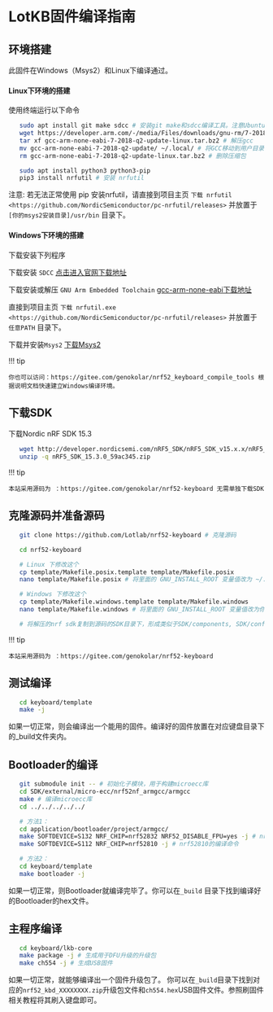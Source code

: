 LotKB固件编译指南
====================
环境搭建
------------

此固件在Windows（Msys2）和Linux下编译通过。

#### Linux下环境的搭建

使用终端运行以下命令

```bash
   sudo apt install git make sdcc # 安装git make和sdcc编译工具。注意Ubuntu 18.04及之前的SDCC版本较旧，无法成功编译
   wget https://developer.arm.com/-/media/Files/downloads/gnu-rm/7-2018q2/gcc-arm-none-eabi-7-2018-q2-update-linux.tar.bz2 # 下载GCC
   tar xf gcc-arm-none-eabi-7-2018-q2-update-linux.tar.bz2 # 解压gcc
   mv gcc-arm-none-eabi-7-2018-q2-update/ ~/.local/ # 将GCC移动到用户目录
   rm gcc-arm-none-eabi-7-2018-q2-update-linux.tar.bz2 # 删除压缩包

   sudo apt install python3 python3-pip
   pip3 install nrfutil # 安装 nrfutil
```
注意:
   若无法正常使用 pip 安装nrfutil，请直接到项目主页 `下载 nrfutil <https://github.com/NordicSemiconductor/pc-nrfutil/releases>` 并放置于 ``[你的msys2安装目录]/usr/bin`` 目录下。

#### Windows下环境的搭建

下载安装下列程序

下载安装 `SDCC`  [点击进入官网下载地址](https://sourceforge.net/projects/sdcc/files/)

下载安装或解压 `GNU Arm Embedded Toolchain`  [gcc-arm-none-eabi下载地址](https://developer.arm.com/tools-and-software/open-source-software/developer-tools/gnu-toolchain/gnu-rm/downloads)

直接到项目主页 `下载 nrfutil.exe <https://github.com/NordicSemiconductor/pc-nrfutil/releases>` 并放置于 ``任意PATH`` 目录下。

下载并安装`Msys2`  [下载Msys2](https://sourceforge.net/projects/msys2/files/latest/download)

!!! tip
    
    你也可以访问：https://gitee.com/genokolar/nrf52_keyboard_compile_tools 根据说明文档快速建立Windows编译环境。


下载SDK
------------

下载Nordic nRF SDK 15.3
```bash
   wget http://developer.nordicsemi.com/nRF5_SDK/nRF5_SDK_v15.x.x/nRF5_SDK_15.3.0_59ac345.zip
   unzip -q nRF5_SDK_15.3.0_59ac345.zip
```
!!! tip
    
    本站采用源码为 ：https://gitee.com/genokolar/nrf52-keyboard 无需单独下载SDK

克隆源码并准备源码
------------

```bash
   git clone https://github.com/Lotlab/nrf52-keyboard # 克隆源码

   cd nrf52-keyboard

   # Linux 下修改这个
   cp template/Makefile.posix.template template/Makefile.posix
   nano template/Makefile.posix # 将里面的 GNU_INSTALL_ROOT 变量值改为 ~/.local/gcc-arm-none-eabi-7-2018-q2-update/bin/

   # Windows 下修改这个
   cp template/Makefile.windows.template template/Makefile.windows
   nano template/Makefile.windows # 将里面的 GNU_INSTALL_ROOT 变量值改为你的GCC安装目录

   # 将解压的nrf sdk复制到源码的SDK目录下，形成类似于SDK/components, SDK/config 的目录结构
```
!!! tip
    
    本站采用源码为 ：https://gitee.com/genokolar/nrf52-keyboard

测试编译
------------

```bash
   cd keyboard/template
   make -j
```
如果一切正常，则会编译出一个能用的固件。编译好的固件放置在对应键盘目录下的_build文件夹内。

Bootloader的编译
------------

```bash
   git submodule init -- # 初始化子模块，用于构建microecc库
   cd SDK/external/micro-ecc/nrf52nf_armgcc/armgcc
   make # 编译microecc库
   cd ../../../../../

   # 方法1：
   cd application/bootloader/project/armgcc/
   make SOFTDEVICE=S132 NRF_CHIP=nrf52832 NRF52_DISABLE_FPU=yes -j # nrf52832的编译命令
   make SOFTDEVICE=S112 NRF_CHIP=nrf52810 -j # nrf52810的编译命令

   # 方法2：
   cd keyboard/template
   make bootloader -j
```
如果一切正常，则Bootloader就编译完毕了。你可以在``_build`` 目录下找到编译好的Bootloader的hex文件。

主程序编译
------------

```bash
   cd keyboard/lkb-core
   make package -j # 生成用于DFU升级的升级包
   make ch554 -j # 生成USB固件
```

如果一切正常，就能够编译出一个固件升级包了。
你可以在``_build``目录下找到对应的``nrf52_kbd_XXXXXXXX.zip``升级包文件和``ch554.hex``USB固件文件。参照刷固件相关教程将其刷入键盘即可。

